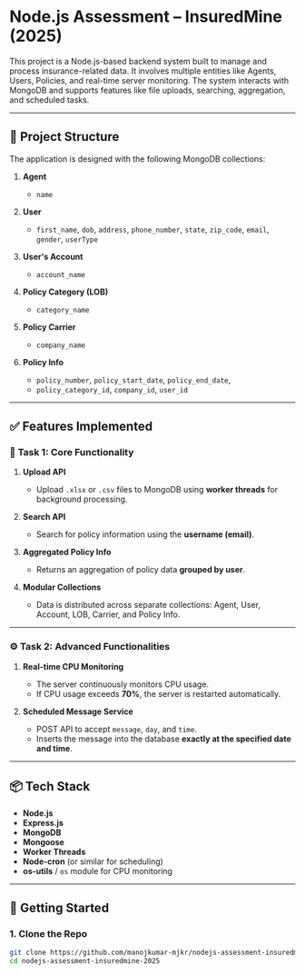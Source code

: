 # Node.js Assessment – InsuredMine (2025)

This project is a Node.js-based backend system built to manage and process insurance-related data. It involves multiple entities like Agents, Users, Policies, and real-time server monitoring. The system interacts with MongoDB and supports features like file uploads, searching, aggregation, and scheduled tasks.

---

## 📁 Project Structure

The application is designed with the following MongoDB collections:

1. **Agent**
   - `name`

2. **User**
   - `first_name`, `dob`, `address`, `phone_number`, `state`, `zip_code`, `email`, `gender`, `userType`

3. **User's Account**
   - `account_name`

4. **Policy Category (LOB)**
   - `category_name`

5. **Policy Carrier**
   - `company_name`

6. **Policy Info**
   - `policy_number`, `policy_start_date`, `policy_end_date`, 
   - `policy_category_id`, `company_id`, `user_id`

---

## ✅ Features Implemented

### 📌 **Task 1: Core Functionality**

1. **Upload API**
   - Upload `.xlsx` or `.csv` files to MongoDB using **worker threads** for background processing.

2. **Search API**
   - Search for policy information using the **username (email)**.

3. **Aggregated Policy Info**
   - Returns an aggregation of policy data **grouped by user**.

4. **Modular Collections**
   - Data is distributed across separate collections: Agent, User, Account, LOB, Carrier, and Policy Info.

---

### ⚙️ **Task 2: Advanced Functionalities**

1. **Real-time CPU Monitoring**
   - The server continuously monitors CPU usage.
   - If CPU usage exceeds **70%**, the server is restarted automatically.

2. **Scheduled Message Service**
   - POST API to accept `message`, `day`, and `time`.
   - Inserts the message into the database **exactly at the specified date and time**.

---

## 📦 Tech Stack

- **Node.js**
- **Express.js**
- **MongoDB**
- **Mongoose**
- **Worker Threads**
- **Node-cron** (or similar for scheduling)
- **os-utils** / `os` module for CPU monitoring

---

## 🚀 Getting Started

### 1. Clone the Repo

```bash
git clone https://github.com/manojkumar-mjkr/nodejs-assessment-insuredmine-2025.git
cd nodejs-assessment-insuredmine-2025
